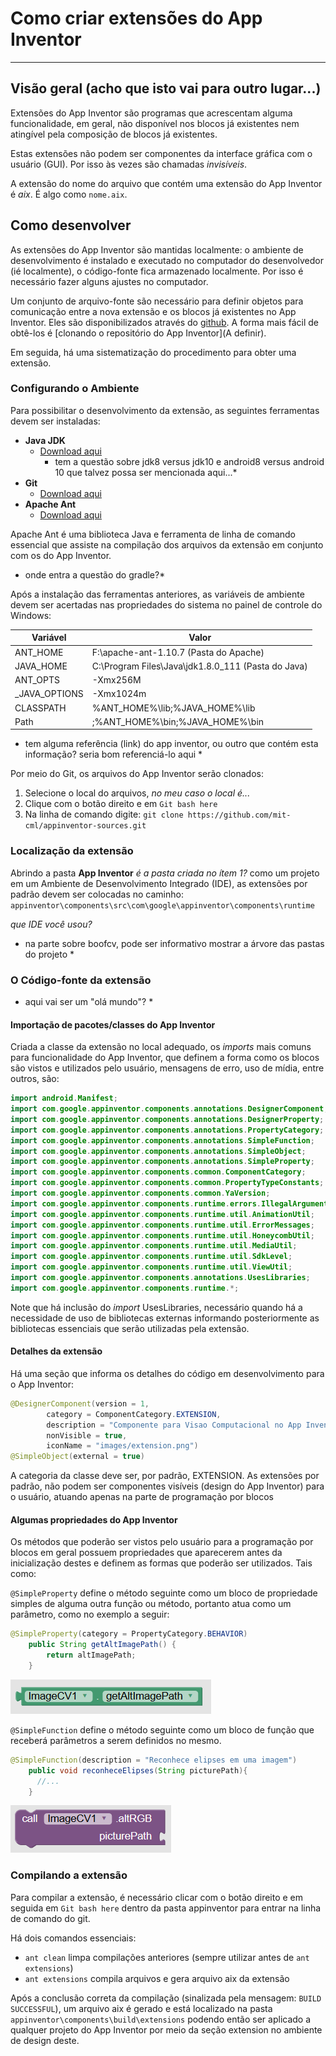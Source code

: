 # Como criar extensões do App Inventor
---

## Visão geral (acho que isto vai para outro lugar...)

Extensões do App Inventor são programas que acrescentam alguma funcionalidade, em geral, não disponível nos blocos já existentes nem atingível pela composição de blocos já existentes.

Estas extensões não podem ser componentes da interface gráfica com o usuário (GUI). Por isso às vezes são chamadas *invisíveis*.

A extensão do nome do arquivo que contém uma extensão do App Inventor é *aix*. É algo como `nome.aix`.

## Como desenvolver 

As extensões do App Inventor são mantidas localmente: o ambiente de desenvolvimento é instalado e executado no computador do desenvolvedor (ié localmente), o código-fonte fica armazenado localmente. Por isso é necessário fazer alguns ajustes no computador.

Um conjunto de arquivo-fonte são necessário para definir objetos para comunicação entre a nova extensão e os blocos já existentes no App Inventor. Eles são disponibilizados através do [github](github.com). A forma mais fácil de obtê-los é [clonando o repositório do App Inventor](A definir). 

Em seguida, há uma sistematização do procedimento para obter uma extensão.

### Configurando o Ambiente

Para possibilitar o desenvolvimento da extensão, as seguintes ferramentas devem ser instaladas:

- **Java JDK**
  - [Download aqui](https://www.oracle.com/technetwork/pt/java/javase/downloads/jdk8-downloads-2133151.html)
    * tem a questão sobre jdk8 versus jdk10 e android8 versus android 10 que talvez possa ser mencionada aqui...* 
- **Git**
  - [Download aqui](https://git-scm.com/)
- **Apache Ant**
   - [Download aqui](https://ant.apache.org/bindownload.cgi)

Apache Ant é uma biblioteca Java e ferramenta de linha de comando essencial que assiste na compilação
dos arquivos da extensão em conjunto com os do App Inventor.

* onde entra a questão do gradle?*


Após a instalação das ferramentas anteriores, as variáveis de ambiente devem ser acertadas nas propriedades do sistema
no painel de controle do Windows:

Variável | Valor
---|---
ANT_HOME | F:\apache-ant-1.10.7 (Pasta do Apache)
JAVA_HOME | C:\Program Files\Java\jdk1.8.0_111 (Pasta do Java)
ANT_OPTS | -Xmx256M
_JAVA_OPTIONS | -Xmx1024m
CLASSPATH | %ANT_HOME%\lib;%JAVA_HOME%\lib
Path | ;%ANT_HOME%\bin;%JAVA_HOME%\bin

* tem alguma referência (link) do app inventor, ou outro que contém esta informação? seria bom referenciá-lo aqui *

Por meio do Git, os arquivos do App Inventor serão clonados:

1. Selecione o local do arquivos, *no meu caso o local é...*
2. Clique com o botão direito e em `Git bash here`
3. Na linha de comando digite: `git clone https://github.com/mit-cml/appinventor-sources.git`

### Localização da extensão

Abrindo a pasta **App Inventor** *é a pasta criada no ítem 1?*  como um projeto em um Ambiente de Desenvolvimento Integrado (IDE),
as extensões por padrão devem ser colocadas no caminho: `appinventor\components\src\com\google\appinventor\components\runtime`

*que IDE você usou?*
* na parte sobre boofcv, pode ser informativo mostrar a árvore das pastas do projeto *


### O Código-fonte da extensão

* aqui vai ser um "olá mundo"? *

#### Importação de pacotes/classes do App Inventor

Criada a classe da extensão no local adequado, os *imports* mais comuns para funcionalidade do App Inventor,
que definem a forma como os blocos são vistos e utilizados pelo usuário, mensagens de erro, uso de mídia, entre outros, são:

~~~java
import android.Manifest;
import com.google.appinventor.components.annotations.DesignerComponent;
import com.google.appinventor.components.annotations.DesignerProperty;
import com.google.appinventor.components.annotations.PropertyCategory;
import com.google.appinventor.components.annotations.SimpleFunction;
import com.google.appinventor.components.annotations.SimpleObject;
import com.google.appinventor.components.annotations.SimpleProperty;
import com.google.appinventor.components.common.ComponentCategory;
import com.google.appinventor.components.common.PropertyTypeConstants;
import com.google.appinventor.components.common.YaVersion;
import com.google.appinventor.components.runtime.errors.IllegalArgumentError;
import com.google.appinventor.components.runtime.util.AnimationUtil;
import com.google.appinventor.components.runtime.util.ErrorMessages;
import com.google.appinventor.components.runtime.util.HoneycombUtil;
import com.google.appinventor.components.runtime.util.MediaUtil;
import com.google.appinventor.components.runtime.util.SdkLevel;
import com.google.appinventor.components.runtime.util.ViewUtil;
import com.google.appinventor.components.annotations.UsesLibraries;
import com.google.appinventor.components.runtime.*;
~~~

Note que há inclusão do *import* UsesLibraries, necessário quando há a necessidade de uso de bibliotecas externas
informando posteriormente as bibliotecas essenciais que serão utilizadas pela extensão.

#### Detalhes da extensão

Há uma seção que informa os detalhes do código em desenvolvimento para o App Inventor:

~~~java
@DesignerComponent(version = 1,
        category = ComponentCategory.EXTENSION,
        description = "Componente para Visao Computacional no App Inventor",
        nonVisible = true,
        iconName = "images/extension.png")
@SimpleObject(external = true)
~~~

A categoria da classe deve ser, por padrão, EXTENSION.
As extensões por padrão, não podem ser componentes visíveis (design do App Inventor) para o usuário,
atuando apenas na parte de programação por blocos

#### Algumas propriedades do App Inventor

Os métodos que poderão ser vistos pelo usuário para a programação por blocos em geral
possuem propriedades que aparecerem antes da inicialização destes e definem as formas que poderão ser utilizados. Tais como:

`@SimpleProperty` define o método seguinte como um bloco de propriedade simples de alguma outra função ou método,
portanto atua como um parâmetro, como no exemplo a seguir:

~~~java
@SimpleProperty(category = PropertyCategory.BEHAVIOR)
    public String getAltImagePath() {
        return altImagePath;
    }
~~~

![](./getAltImagePath.png)

`@SimpleFunction` define o método seguinte como um bloco de função que receberá parâmetros a serem definidos no mesmo.

~~~java
@SimpleFunction(description = "Reconhece elipses em uma imagem")
    public void reconheceElipses(String picturePath){
      //...
    }
~~~

![](./callImageCV1.png)

### Compilando a extensão

  Para compilar a extensão, é necessário clicar com o botão direito e em seguida em `Git bash here`
dentro da pasta appinventor para entrar na linha de comando do git.

Há dois comandos essenciais:

- `ant clean` limpa compilações anteriores (sempre utilizar antes de `ant extensions`)
- `ant extensions` compila arquivos e gera arquivo aix da extensão

Após a conclusão correta da compilação (sinalizada pela mensagem: `BUILD SUCCESSFUL`), um arquivo aix é gerado e está localizado na pasta
`appinventor\components\build\extensions` podendo então ser aplicado a qualquer projeto do App Inventor por meio da seção extension
no ambiente de design deste.
